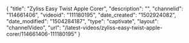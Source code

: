 {
    "title": "Zyliss Easy Twist Apple Corer",
    "description": "",
    "channelid": "114661406",
    "videoid": "111180195",
    "date_created": "1502924082",
    "date_modified": "1504284187",
    "type": "captivate",
    "layout": "channelVideo",
    "url": "\/latest-videos\/zyliss-easy-twist-apple-corer\/114661406-111180195"
}